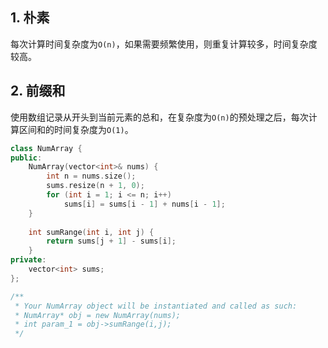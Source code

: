 ## 1. 朴素
每次计算时间复杂度为`O(n)`，如果需要频繁使用，则重复计算较多，时间复杂度较高。  
  
## 2. 前缀和
使用数组记录从开头到当前元素的总和，在复杂度为`O(n)`的预处理之后，每次计算区间和的时间复杂度为`O(1)`。  
```cpp
class NumArray {
public:
    NumArray(vector<int>& nums) {
        int n = nums.size();
        sums.resize(n + 1, 0);
        for (int i = 1; i <= n; i++)
            sums[i] = sums[i - 1] + nums[i - 1];
    }
    
    int sumRange(int i, int j) {
        return sums[j + 1] - sums[i];
    }
private:
    vector<int> sums;
};

/**
 * Your NumArray object will be instantiated and called as such:
 * NumArray* obj = new NumArray(nums);
 * int param_1 = obj->sumRange(i,j);
 */
```